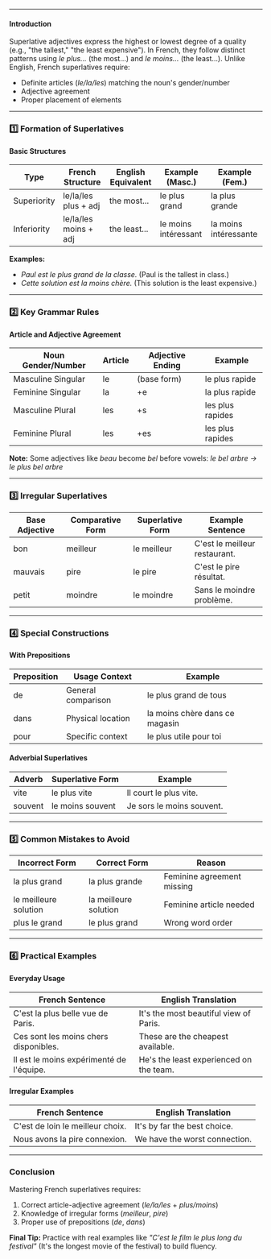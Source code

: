
---
#### **Introduction**
Superlative adjectives express the highest or lowest degree of a quality (e.g., "the tallest," "the least expensive"). In French, they follow distinct patterns using *le plus...* (the most...) and *le moins...* (the least...). Unlike English, French superlatives require:
- Definite articles (*le/la/les*) matching the noun's gender/number
- Adjective agreement
- Proper placement of elements

---

### **1️⃣ Formation of Superlatives**

#### **Basic Structures**

| Type        | French Structure      | English Equivalent   | Example (Masc.)       | Example (Fem.)        |
|-------------|-----------------------|----------------------|-----------------------|-----------------------|
| Superiority | le/la/les plus + adj  | the most...          | le plus grand         | la plus grande        |
| Inferiority | le/la/les moins + adj | the least...         | le moins intéressant  | la moins intéressante |

**Examples:**
- *Paul est le plus grand de la classe.* (Paul is the tallest in class.)
- *Cette solution est la moins chère.* (This solution is the least expensive.)

---

### **2️⃣ Key Grammar Rules**

#### **Article and Adjective Agreement**

| Noun Gender/Number | Article | Adjective Ending | Example               |
|--------------------|---------|-------------------|-----------------------|
| Masculine Singular | le      | (base form)       | le plus rapide        |
| Feminine Singular  | la      | +e                | la plus rapide        |
| Masculine Plural   | les     | +s                | les plus rapides      |
| Feminine Plural    | les     | +es               | les plus rapides      |

**Note:** Some adjectives like *beau* become *bel* before vowels: *le bel arbre → le plus bel arbre*

---

### **3️⃣ Irregular Superlatives**

| Base Adjective | Comparative Form | Superlative Form   | Example Sentence              |
|----------------|------------------|--------------------|-------------------------------|
| bon            | meilleur         | le meilleur        | C'est le meilleur restaurant. |
| mauvais        | pire             | le pire            | C'est le pire résultat.       |
| petit          | moindre          | le moindre         | Sans le moindre problème.     |

---

### **4️⃣ Special Constructions**

#### **With Prepositions**

| Preposition | Usage Context        | Example                          |
|-------------|----------------------|----------------------------------|
| de          | General comparison   | le plus grand de tous            |
| dans        | Physical location    | la moins chère dans ce magasin   |
| pour        | Specific context     | le plus utile pour toi           |

#### **Adverbial Superlatives**

| Adverb    | Superlative Form     | Example                    |
|-----------|----------------------|----------------------------|
| vite      | le plus vite         | Il court le plus vite.     |
| souvent   | le moins souvent     | Je sors le moins souvent.  |

---

### **5️⃣ Common Mistakes to Avoid**

| Incorrect Form         | Correct Form          | Reason                      |
|------------------------|-----------------------|-----------------------------|
| la plus grand          | la plus grande        | Feminine agreement missing  |
| le meilleure solution  | la meilleure solution | Feminine article needed     |
| plus le grand          | le plus grand         | Wrong word order            |

---

### **6️⃣ Practical Examples**

#### **Everyday Usage**

| French Sentence                     | English Translation               |
|-------------------------------------|-----------------------------------|
| C'est la plus belle vue de Paris.   | It's the most beautiful view of Paris. |
| Ces sont les moins chers disponibles.| These are the cheapest available. |
| Il est le moins expérimenté de l'équipe.| He's the least experienced on the team. |

#### **Irregular Examples**

| French Sentence                     | English Translation               |
|-------------------------------------|-----------------------------------|
| C'est de loin le meilleur choix.    | It's by far the best choice.      |
| Nous avons la pire connexion.       | We have the worst connection.     |

---

### **Conclusion**
Mastering French superlatives requires:
1. Correct article-adjective agreement (*le/la/les* + *plus/moins*)
2. Knowledge of irregular forms (*meilleur*, *pire*)
3. Proper use of prepositions (*de*, *dans*)

**Final Tip:** Practice with real examples like *"C'est le film le plus long du festival"* (It's the longest movie of the festival) to build fluency.